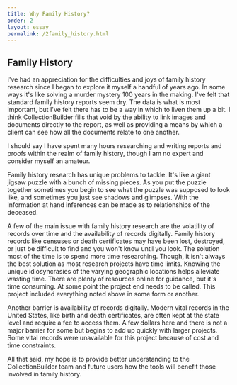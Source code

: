 ```yaml
---
title: Why Family History?
order: 2
layout: essay
permalink: /2family_history.html
---
```



## Family History

I've had an appreciation for the difficulties and joys of family history research since I began to explore it myself a handful of years ago. In some ways it's like solving a murder mystery 100 years in the making. I've felt that standard family history reports seem dry. The data is what is most important, but I've felt there has to be a way in which to liven them up a bit. I think CollectionBuilder fills that void by the ability to link images and documents directly to the report, as well as providing a means by which a client can see how all the documents relate to one another.

I should say I have spent many hours researching and writing reports and proofs within the realm of family history, though I am no expert and consider myself an amateur.

Family history research has unique problems to tackle. It's like a giant jigsaw puzzle with a bunch of missing pieces. As you put the puzzle together sometimes you begin to see what the puzzle was supposed to look like, and sometimes you just see shadows and glimpses. With the information at hand inferences can be made as to relationships of the deceased.

A few of the main issue with family history research are the volatility of records over time and the availability of records digitally. Family history records like censuses or death certificates may have been lost, destroyed, or just be difficult to find and you won't know until you look. The solution most of the time is to spend more time researching. Though, it isn't always the best solution as most research projects have time limits. Knowing the unique idiosyncrasies of the varying geographic locations helps alleviate wasting time. There are plenty of resources online for guidance, but it's time consuming. At some point the project end needs to be called. This project included everything noted above in some form or another.

Another barrier is availability of records digitally. Modern vital records in the United States, like birth and death certificates, are often kept at the state level and require a fee to access them. A few dollars here and there is not a major barrier for some but begins to add up quickly with larger projects. Some vital records were unavailable for this project because of cost and time constraints. 

All that said, my hope is to provide better understanding to the CollectionBuilder team and future users how the tools will benefit those involved in family history. 